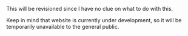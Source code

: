 This will be revisioned since I have no clue on what to do with this.

Keep in mind that website is currently under development, so it will be temporarily unavailable to the general public.
